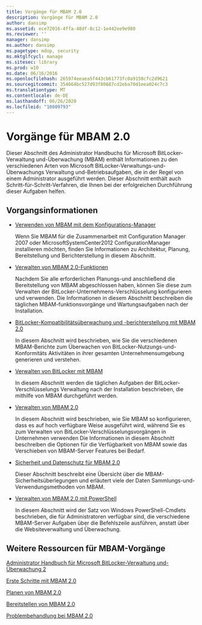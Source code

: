 ```yaml
---
title: Vorgänge für MBAM 2.0
description: Vorgänge für MBAM 2.0
author: dansimp
ms.assetid: ece72016-4ffa-48df-8c12-1e442ee9e980
ms.reviewer: ''
manager: dansimp
ms.author: dansimp
ms.pagetype: mdop, security
ms.mktglfcycl: manage
ms.sitesec: library
ms.prod: w10
ms.date: 06/16/2016
ms.openlocfilehash: 265974eeaea5f443cb61773fc0a9158cfc2d9621
ms.sourcegitcommit: 354664bc527d93f80687cd2eba70d1eea024c7c3
ms.translationtype: MT
ms.contentlocale: de-DE
ms.lasthandoff: 06/26/2020
ms.locfileid: "10809793"
---
```

# Vorgänge für MBAM 2.0


Dieser Abschnitt des Administrator Handbuchs für Microsoft BitLocker-Verwaltung und-Überwachung (MBAM) enthält Informationen zu den verschiedenen Arten von Microsoft BitLocker-Verwaltungs-und-Überwachungs Verwaltung und-Betriebsaufgaben, die in der Regel von einem Administrator ausgeführt werden. Dieser Abschnitt enthält auch Schritt-für-Schritt-Verfahren, die Ihnen bei der erfolgreichen Durchführung dieser Aufgaben helfen.

## Vorgangsinformationen


-   [Verwenden von MBAM mit dem Konfigurations-Manager](using-mbam-with-configuration-manager.md)

    Wenn Sie MBAM für die Zusammenarbeit mit Configuration Manager 2007 oder MicrosoftSystemCenter2012 ConfigurationManager installieren möchten, finden Sie Informationen zu Architektur, Planung, Bereitstellung und Berichterstellung in diesem Abschnitt.

-   [Verwalten von MBAM 2.0-Funktionen](administering-mbam-20-features-mbam-2.md)

    Nachdem Sie alle erforderlichen Planungs-und anschließend die Bereitstellung von MBAM abgeschlossen haben, können Sie diese zum Verwalten der BitLocker-Unternehmens-Verschlüsselung konfigurieren und verwenden. Die Informationen in diesem Abschnitt beschreiben die täglichen MBAM-funktionsvorgänge und Wartungsaufgaben nach der Installation.

-   [BitLocker-Kompatibilitätsüberwachung und -berichterstellung mit MBAM 2.0](monitoring-and-reporting-bitlocker-compliance-with-mbam-20-mbam-2.md)

    In diesem Abschnitt wird beschrieben, wie Sie die verschiedenen MBAM-Berichte zum Überwachen von BitLocker-Nutzungs-und-Konformitäts Aktivitäten in ihrer gesamten Unternehmensumgebung generieren und verstehen.

-   [Verwalten von BitLocker mit MBAM](performing-bitlocker-management-with-mbam-mbam-2.md)

    In diesem Abschnitt werden die täglichen Aufgaben der BitLocker-Verschlüsselungs Verwaltung nach der Installation beschrieben, die mithilfe von MBAM durchgeführt werden.

-   [Verwalten von MBAM 2.0](maintaining-mbam-20-mbam-2.md)

    In diesem Abschnitt wird beschrieben, wie Sie MBAM so konfigurieren, dass es auf hoch verfügbare Weise ausgeführt wird, während Sie es zum Verwalten von BitLocker-Verschlüsselungsvorgängen in Unternehmen verwenden Die Informationen in diesem Abschnitt beschreiben die Optionen für die Verfügbarkeit von MBAM sowie das Verschieben von MBAM-Server Features bei Bedarf.

-   [Sicherheit und Datenschutz für MBAM 2.0](security-and-privacy-for-mbam-20-mbam-2.md)

    Dieser Abschnitt beschreibt eine Übersicht über die MBAM-Sicherheitsüberlegungen und erläutert viele der Daten Sammlungs-und-Verwendungsmethoden von MBAM.

-   [Verwalten von MBAM 2.0 mit PowerShell](administering-mbam-20-using-powershell-mbam-2.md)

    In diesem Abschnitt wird der Satz von Windows PowerShell-Cmdlets beschrieben, die für Administratoren verfügbar sind, die verschiedene MBAM-Server Aufgaben über die Befehlszeile ausführen, anstatt über die Websiteverwaltung und Überwachung.

## Weitere Ressourcen für MBAM-Vorgänge


[Administrator Handbuch für Microsoft BitLocker-Verwaltung und-Überwachung 2](index.md)

[Erste Schritte mit MBAM 2.0](getting-started-with-mbam-20-mbam-2.md)

[Planen von MBAM 2.0](planning-for-mbam-20-mbam-2.md)

[Bereitstellen von MBAM 2.0](deploying-mbam-20-mbam-2.md)

[Problembehandlung bei MBAM 2.0](troubleshooting-mbam-20-mbam-2.md)

 

 






